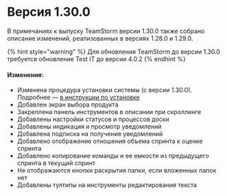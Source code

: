 # Версия 1.30.0

В примечаниях к выпуску TeamStorm версии 1.30.0 также собрано описание изменений, реализованных в версиях 1.28.0 и 1.29.0.&#x20;

{% hint style="warning" %}
Для обновления TeamStorm до версии 1.30.0 требуется обновление Test IT до версии 4.0.2&#x20;
{% endhint %}

#### Изменения:

* Изменена процедура установки системы (с версии 1.30.0). Подробнее — [в инструкции по установке](../../rukovodstva/rukovodstvo-sistemnogo-administratora-teamstorm/versiya-1.30.0-i-bolee-pozdnie.md)
* Добавлен экран выбора продукта
* Закреплена панель инструментов в описании при скроллинге
* Добавлены настройки статусов и процессов доски
* Добавлены индикация и просмотр уведомлений
* Добавлена подписка на получение уведомлений
* Добавлено отображение отношения объема спринта к оценке спринта
* Добавлено копирование команды и ее емкости из предыдущего спринта в текущий спринт
* Не отображаются кнопки раскрытия папки, если вложенных папок нет
* Добавлены тултипы на инструменты редактирования текста

